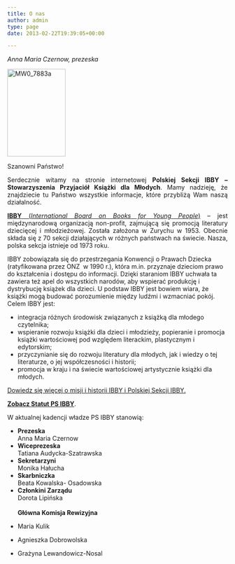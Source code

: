 ```yaml
---
title: O nas
author: admin
type: page
date: 2013-02-22T19:39:05+00:00

---
```

_Anna Maria Czernow, prezeska_

<a href="http://www.ibby.pl/wp-content/uploads/2013/02/MW0_7883a.jpg" rel="lightbox[2]"><img class="alignnone size-medium wp-image-2495" src="http://www.ibby.pl/wp-content/uploads/2013/02/MW0_7883a-133x200.jpg" alt="MW0_7883a" width="133" height="200" srcset="http://www.ibby.pl/wp-content/uploads/2013/02/MW0_7883a-133x200.jpg 133w, http://www.ibby.pl/wp-content/uploads/2013/02/MW0_7883a-67x100.jpg 67w, http://www.ibby.pl/wp-content/uploads/2013/02/MW0_7883a.jpg 209w" sizes="(max-width: 133px) 100vw, 133px" /></a>

<p style="text-align: justify;">
  Szanowni Państwo!
</p>

<p style="text-align: justify;">
  Serdecznie witamy na stronie internetowej <strong>Polskiej Sekcji IBBY – Stowarzyszenia Przyjaciół Książki dla Młodych</strong>. Mamy nadzieję, że znajdziecie tu Państwo wszystkie informacje, które przybliżą Wam naszą działalność.
</p>

<p style="text-align: justify;">
  <a href="http://www.ibby.org/" target="_blank" rel="noopener noreferrer"><strong>IBBY</strong> (<em>International Board on Books for Young People</em>)</a> – jest międzynarodową organizacją non-profit, zajmującą się promocją literatury dziecięcej i młodzieżowej. Została założona w Zurychu w 1953. Obecnie składa się z 70 sekcji działających w różnych państwach na świecie. Nasza, polska sekcja istnieje od 1973 roku.
</p>

IBBY zobowiązała się do przestrzegania Konwencji o Prawach Dziecka (ratyfikowana przez ONZ  w 1990 r.), która m.in. przyznaje dzieciom prawo do kształcenia i dostępu do informacji. Dzięki staraniom IBBY uchwała ta zawiera też apel do wszystkich narodów, aby wspierać produkcję i dystrybucję książek dla dzieci. U podstaw IBBY jest bowiem wiara, że książki mogą budować porozumienie między ludźmi i wzmacniać pokój. Celem IBBY jest:

  * integracja różnych środowisk związanych z książką dla młodego czytelnika;
  * wspieranie rozwoju książki dla dzieci i młodzieży, popieranie i promocja książki wartościowej pod względem literackim, plastycznym i edytorskim;
  * przyczynianie się do rozwoju literatury dla młodych, jak i wiedzy o tej literaturze, o jej współczesności i historii;
  * promocja w kraju i na świecie wartościowej artystycznie książki dla młodych.

<a href="http://www.ibby.pl/?page_id=3437" target="_blank" rel="noopener noreferrer">Dowiedz się więcej o misji i historii IBBY i Polskiej Sekcji IBBY.</a>

**[Zobacz Statut PS IBBY][1]**.

W aktualnej kadencji władze PS IBBY stanowią:

  * <div style="text-align: justify;">
      <strong>Prezeska</strong><br /> Anna Maria Czernow
    </div>

  * <div style="text-align: justify;">
      <strong>Wiceprezeska</strong><br /> Tatiana Audycka-Szatrawska
    </div>

  * <div style="text-align: justify;">
      <strong>Sekretarzyni</strong><br /> Monika Hałucha
    </div>

  * <div style="text-align: justify;">
      <strong>Skarbniczka</strong><br /> Beata Kowalska- Osadowska
    </div>

  * <div style="text-align: justify;">
      <strong>Członkini Zarządu </strong>
    </div>
    
    <div style="text-align: justify;">
      Dorota Lipińska
    </div>
    
    <div style="text-align: justify;">
      <strong> </strong>
    </div>
    
    <div style="text-align: justify;">
      <strong>Główna Komisja Rewizyjna</strong>
    </div>

  * Maria Kulik
  * Agnieszka Dobrowolska
  * Grażyna Lewandowicz-Nosal

<p style="text-align: justify;">

 [1]: http://www.ibby.pl/?page_id=17